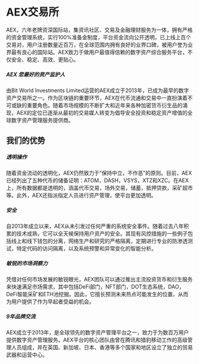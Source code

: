 # AEX交易所

AEX，六年老牌资深国际站，集资讯社区、交易及金融理财服务为一体，拥有严格的资金管理系统，实行100%准备金制度，平台资金流向公开透明，已上线上百个交易对，用户注册数量近百万，在全球范围内拥有良好的业界口碑，被用户誉为业界最有良心的国际站。AEX致力于做用户最值得信赖的数字资产综合服务平台，不仅安全、稳定、高效、更贴心。

##### ‎AEX 您最好的资产监护人‎

‎由Bit World Investments Limited运营的AEX成立于2013年，已成为最早的数字资产交易所之一。作为区块链的重要环节，AEX在代币流通和交易中一直扮演着不可或缺的重要角色。随着市场规模的不断扩大和近年来各种加密货币衍生品的涌现，AEX的定位已逐渐从最初的交易媒人转变为倡导安全投资和稳定资产增值的全球数字资产管理服务提供商。‎



## ‎我们的优势‎

##### ‎透明操作‎

‎随着资金流动的透明化，AEX仍然致力于“保持中立，不作恶”的原则。目前，AEX已经列出了五种代币的储备证明：ATOM，DASH，VSYS，XTZ和XZC。在AEX上，所有数据都是透明的，涵盖代币交易，场外交易，储蓄，抵押贷款，采矿超市等。此外，AEX还指派指定人员进行资产管理，使平台更加透明。‎

##### ‎安全‎

‎自2013年成立以来，AEX从未引发过任何严重的系统安全事件。随着过去八年积累的技术成熟，它可以全天候保持用户资产的安全。其现有风控措施的一些例子包括线上和线下钱包的分离，网络生产和研究的严格隔离，定期进行专业的防渗透测试，特定代码的访问隔离，以及系统预警和异常变化的智能分析。‎

##### ‎敏锐的市场洞察力‎

‎凭借对任何市场发展的敏锐眼光，AEX团队可以通过推出主流投资货币和衍生服务来快速满足市场需求，其中包括DeFi部门，NFT部门，DOT生态系统，DAO，DeFi智能采矿和ETH池挖掘。因此，它擅长预测未来热点可能发生的位置，从而为用户提供了作为早起者受益的机会。‎

##### ‎9年品牌交流‎

‎AEX成立于2013年，是全球领先的数字资产管理平台之一，致力于为数百万用户提供数字资产管理服务。AEX平台的核心团队由曾在腾讯和猎豹移动工作的高级管理人员组成，并在英国、新加坡、日本、香港等多个国家和地区设立了独立的贸易武器和运营中心。‎
